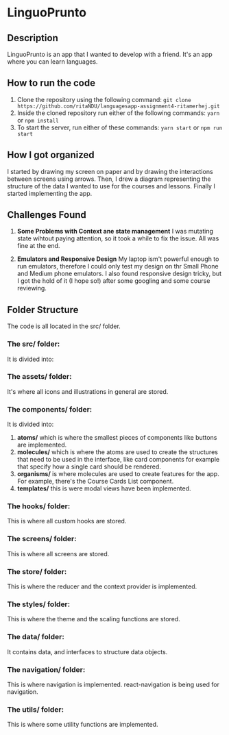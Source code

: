 # LinguoPrunto

## Description
LinguoPrunto is an app that I wanted to develop with a friend. It's an app where you can learn languages.

## How to run the code

1. Clone the repository using the following command:
   `git clone https://github.com/ritaNDU/languagesapp-assignment4-ritamerhej.git`
2. Inside the cloned repository run either of the following commands:
   `yarn` or `npm install`
3. To start the server, run either of these commands:
   `yarn start` or `npm run start`

## How I got organized

I started by drawing my screen on paper and by drawing the interactions between screens using arrows. Then, I drew a diagram representing the structure of the data I wanted to use for the courses and lessons.
Finally I started implementing the app.

## Challenges Found

1. **Some Problems with Context ane state management**
   I was mutating state wihtout paying attention, so it took a while to fix the issue. All was fine at the end.

2. **Emulators and Responsive Design**
   My laptop ism't powerful enough to run emulators, therefore I could only test my design on thr Small Phone and Medium phone emulators. I also found responsive design tricky, but I got the hold of it (I hope so!) after some googling and some course reviewing.

## Folder Structure

The code is all located in the src/ folder.

### The src/ folder:

It is divided into:

### The assets/ folder:

It's where all icons and illustrations in general are stored.

### The components/ folder:

It is divided into:

1. **atoms/** which is where the smallest pieces of components like buttons are implemented.
2. **molecules/** which is where the atoms are used to create the structures that need to be used in the interface, like card components for example that specify how a single card should be rendered.
3. **organisms/** is where molecules are used to create features for the app. For example, there's the Course Cards List component.
4. **templates/** this is were modal views have been implemented.

### The hooks/ folder:

This is where all custom hooks are stored.

### The screens/ folder:

This is where all screens are stored.

### The store/ folder:

This is where the reducer and the context provider is implemented.

### The styles/ folder:

This is where the theme and the scaling functions are stored.

### The data/ folder:

It contains data, and interfaces to structure data objects.

### The navigation/ folder:

This is where navigation is implemented. react-navigation is being used for navigation.

### The utils/ folder:

This is where some utility functions are implemented.

